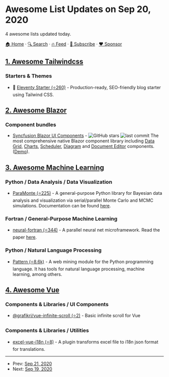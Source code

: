 # Awesome List Updates on Sep 20, 2020

4 awesome lists updated today.

[🏠 Home](/README.md) · [🔍 Search](https://www.trackawesomelist.com/search/) · [🔥 Feed](https://www.trackawesomelist.com/rss.xml) · [📮 Subscribe](https://trackawesomelist.us17.list-manage.com/subscribe?u=d2f0117aa829c83a63ec63c2f&id=36a103854c) · [❤️  Sponsor](https://github.com/sponsors/theowenyoung)



## [1. Awesome Tailwindcss](/content/aniftyco/awesome-tailwindcss/README.md)

### Starters & Themes

*   🚀 [Eleventy Starter (⭐260)](https://github.com/ixartz/Eleventy-Starter-Boilerplate/) - Production-ready, SEO-friendly blog starter using Tailwind CSS.

## [2. Awesome Blazor](/content/AdrienTorris/awesome-blazor/README.md)

### Component bundles

*   [Syncfusion Blazor UI Components](https://www.syncfusion.com/blazor-components) - ![GitHub stars](https://img.shields.io/github/stars/syncfusion/blazor-samples?style=flat-square\&cacheSeconds=604800) ![last commit](https://img.shields.io/github/last-commit/syncfusion/blazor-samples?style=flat-square\&cacheSeconds=86400) The most comprehensive native Blazor component library including [Data Grid](https://www.syncfusion.com/blazor-components/blazor-datagrid), [Charts](https://www.syncfusion.com/blazor-components/blazor-charts), [Scheduler](https://www.syncfusion.com/blazor-components/blazor-scheduler), [Diagram](https://www.syncfusion.com/blazor-components/blazor-diagram) and [Document Editor](https://www.syncfusion.com/blazor-components/blazor-word-processor) components. ([Demo](https://blazor.syncfusion.com/demos/)).

## [3. Awesome Machine Learning](/content/josephmisiti/awesome-machine-learning/README.md)

### Python / Data Analysis / Data Visualization

*   [ParaMonte (⭐225)](https://github.com/cdslaborg/paramonte) - A general-purpose Python library for Bayesian data analysis and visualization via serial/parallel Monte Carlo and MCMC simulations. Documentation can be found [here](https://www.cdslab.org/paramonte/).

### Fortran / General-Purpose Machine Learning

*   [neural-fortran (⭐344)](https://github.com/modern-fortran/neural-fortran) - A parallel neural net microframework.
    Read the paper [here](https://arxiv.org/abs/1902.06714).

### Python / Natural Language Processing

*   [Pattern (⭐8.6k)](https://github.com/clips/pattern) - A web mining module for the Python programming language. It has tools for natural language processing, machine learning, among others.

## [4. Awesome Vue](/content/vuejs/awesome-vue/README.md)

### Components & Libraries / UI Components

*   [@grafikri/vue-infinite-scroll (⭐2)](https://github.com/grafikri/vue-infinite-scroll) - Basic infinite scroll for Vue

### Components & Libraries / Utilities

*   [excel-vue-i18n (⭐8)](https://github.com/grafikri/excel-vue-i18n) - A plugin transforms excel file to i18n json format for translations.

---

- Prev: [Sep 21, 2020](/content/2020/09/21/README.md)
- Next: [Sep 19, 2020](/content/2020/09/19/README.md)